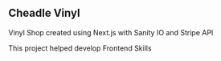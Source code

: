
## Cheadle Vinyl

Vinyl Shop created using Next.js with Sanity IO and Stripe API

This project helped develop Frontend Skills
